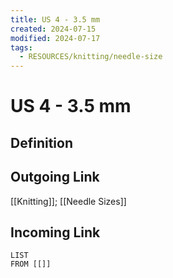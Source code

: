 ```yaml
---
title: US 4 - 3.5 mm
created: 2024-07-15
modified: 2024-07-17
tags:
  - RESOURCES/knitting/needle-size
---
```

# US 4 - 3.5 mm
## Definition

## Outgoing Link
[[Knitting]]; [[Needle Sizes]]
## Incoming Link
```dataview
LIST
FROM [[]]
```
